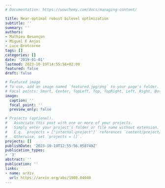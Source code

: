 ```yaml
---
# Documentation: https://wowchemy.com/docs/managing-content/

title: Near-optimal robust bilevel optimization
subtitle: ''
summary: ''
authors:
- Mathieu Besançon
- Miguel F Anjos
- Luce Brotcorne
tags: []
categories: []
date: '2019-01-01'
lastmod: 2023-10-19T14:55:56+02:00
featured: false
draft: false

# Featured image
# To use, add an image named `featured.jpg/png` to your page's folder.
# Focal points: Smart, Center, TopLeft, Top, TopRight, Left, Right, BottomLeft, Bottom, BottomRight.
image:
  caption: ''
  focal_point: ''
  preview_only: false

# Projects (optional).
#   Associate this post with one or more of your projects.
#   Simply enter your project's folder or file name without extension.
#   E.g. `projects = ["internal-project"]` references `content/project/deep-learning/index.md`.
#   Otherwise, set `projects = []`.
projects: []
publishDate: '2023-10-19T12:55:56.058749Z'
publication_types:
- '3'
abstract: ''
publication: ''
links:
- name: arXiv
  url: https://arxiv.org/abs/1908.04040
---
```

